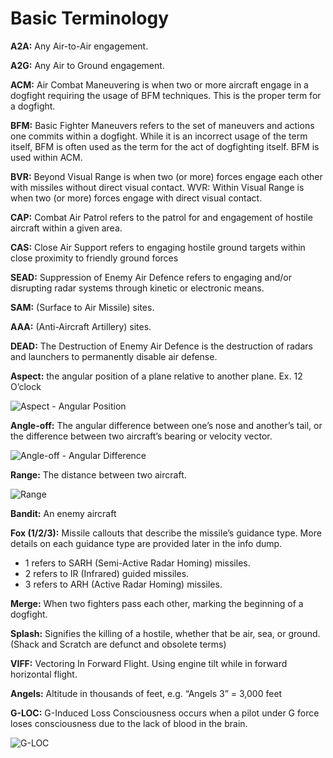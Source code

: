 # Basic Terminology

**A2A:** Any Air-to-Air engagement.

**A2G:** Any Air to Ground engagement.

**ACM:** Air Combat Maneuvering is when two or more aircraft engage in a dogfight requiring the usage of BFM techniques. This is the proper term for a dogfight.

**BFM:** Basic Fighter Maneuvers refers to the set of maneuvers and actions one commits within a dogfight. While it is an incorrect usage of the term itself, BFM is often used as the term for the act of dogfighting itself. BFM is used within ACM.

**BVR:** Beyond Visual Range is when two (or more) forces engage each other with missiles without direct visual contact.
WVR: Within Visual Range is when two (or more) forces engage with direct visual contact.

**CAP:** Combat Air Patrol refers to the patrol for and engagement of hostile aircraft within a given area.

**CAS:** Close Air Support refers to engaging hostile ground targets within close proximity to friendly ground forces

**SEAD:** Suppression of Enemy Air Defence refers to engaging and/or disrupting radar systems through kinetic or electronic means.

**SAM:** (Surface to Air Missile) sites.

**AAA:** (Anti-Aircraft Artillery) sites.

**DEAD:** The Destruction of Enemy Air Defence is the destruction of radars and launchers to permanently disable air defense.

**Aspect:** the angular position of a plane relative to another plane. Ex. 12 O’clock

![Aspect - Angular Position](/images/aspect.png)

**Angle-off:** The angular difference between one’s nose and another’s tail, or the difference between two aircraft’s bearing or velocity vector.

![Angle-off - Angular Difference](/images/angle.png)

**Range:** The distance between two aircraft.

![Range](/images/range.png)

**Bandit:** An enemy aircraft

**Fox (1/2/3):** Missile callouts that describe the missile’s guidance type. More details on each guidance type are provided later in the info dump.

- 1 refers to SARH (Semi-Active Radar Homing) missiles.
- 2 refers to IR (Infrared) guided missiles.
- 3 refers to ARH (Active Radar Homing) missiles.

**Merge:** When two fighters pass each other, marking the beginning of a dogfight.

**Splash:** Signifies the killing of a hostile, whether that be air, sea, or ground. (Shack and Scratch are defunct and obsolete terms)

**VIFF:** Vectoring In Forward Flight. Using engine tilt while in forward horizontal flight.

**Angels:** Altitude in thousands of feet, e.g. “Angels 3” = 3,000 feet

**G-LOC:** G-Induced Loss Consciousness occurs when a pilot under G force loses consciousness due to the lack of blood in the brain.

![G-LOC](/images/gloc.gif)
